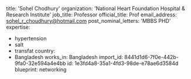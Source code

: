 title: 'Sohel Chodhury'
organization: 'National Heart Foundation Hospital & Research Institute'
job_title: Professor
official_title: Prof
email_address: sohel_r_choudhury@hotmail.com
post_nominal_letters: 'MBBS PHD'
expertise:
  - hypertension
  - salt
  - transfat
country:
  - Bangladesh
works_in: Bangladesh
import_id: 8441d1d6-7f0e-442b-9fa0-32e594a4e4bb
id: 1e3fd4a8-35a1-4fd3-98de-e78ae6d3584d
blueprint: networking
